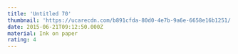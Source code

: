 ```yaml
---
title: 'Untitled 70'
thumbnail: 'https://ucarecdn.com/b891cfda-80d0-4e7b-9a6e-6658e16b1251/'
date: 2015-06-21T09:12:50.000Z
material: Ink on paper
rating: 4
---
```

